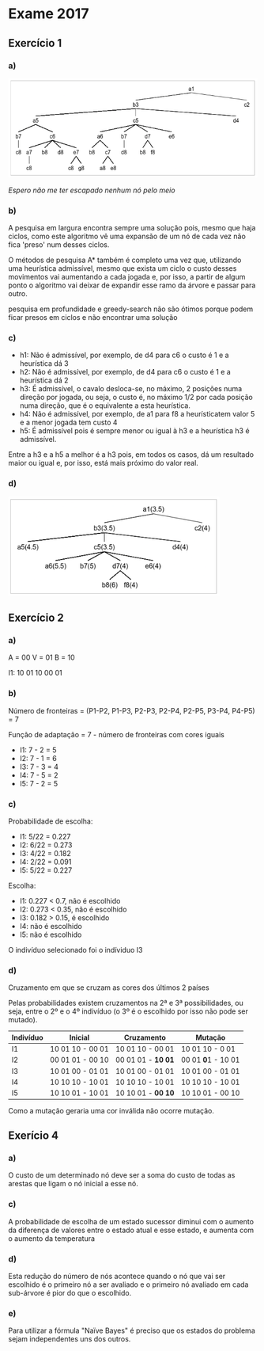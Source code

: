 # Exame 2017

## Exercício 1

### a)

<img src="./IART_Exame_EN_2017_1.png" height=200>

*Espero não me ter escapado nenhum nó pelo meio*

### b)

A pesquisa em largura encontra sempre uma solução pois, mesmo que haja ciclos, como este algoritmo vê uma expansão de um nó de cada vez não fica 'preso' num desses ciclos.

O métodos de pesquisa A* também é completo uma vez que, utilizando uma heurística admissível, mesmo que exista um ciclo o custo desses movimentos vai aumentando a cada jogada e, por isso, a partir de algum ponto o algoritmo vai deixar de expandir esse ramo da árvore e passar para outro.

pesquisa em profundidade e greedy-search não são  ótimos porque podem ficar presos em ciclos e não encontrar uma solução

### c)

- h1: Não é admissível, por exemplo, de d4 para c6 o custo é 1 e a heurística dá 3
- h2: Não é admissível, por exemplo, de d4 para c6 o custo é 1 e a heurística dá 2
- h3: É admissível, o cavalo desloca-se, no máximo, 2 posições numa direção por jogada, ou seja, o custo é, no máximo 1/2 por cada posição numa direção, que é o equivalente a esta heurística.
- h4: Não é admissível, por exemplo, de a1 para f8 a heurísticatem valor 5 e a menor jogada tem custo 4
- h5: É admissível pois é sempre menor ou igual à h3 e a heurística h3 é admissível.

Entre a h3 e a h5 a melhor é a h3 pois, em todos os casos, dá um resultado maior ou igual e, por isso, está mais próximo do valor real.

### d)

<img src="./IART_Exame_EN_2017_2.png" height=200>

## Exercício 2

### a)

A = 00 V = 01 B = 10

I1: 10 01 10 00 01

### b)

Número de fronteiras = (P1-P2, P1-P3, P2-P3, P2-P4, P2-P5, P3-P4, P4-P5) = 7

Função de adaptação = 7 - número de fronteiras com cores iguais

- I1: 7 - 2 = 5
- I2: 7 - 1 = 6
- I3: 7 - 3 = 4
- I4: 7 - 5 = 2
- I5: 7 - 2 = 5

### c)

Probabilidade de escolha:
- I1: 5/22 = 0.227
- I2: 6/22 = 0.273
- I3: 4/22 = 0.182
- I4: 2/22 = 0.091
- I5: 5/22 = 0.227

Escolha:
- I1: 0.227 < 0.7, não é escolhido
- I2: 0.273 < 0.35, não é escolhido
- I3: 0.182 > 0.15, é escolhido
- I4: não é escolhido
- I5: não é escolhido

O indivíduo selecionado foi o indíviduo I3

### d)

Cruzamento em que se cruzam as cores dos últimos 2 países

Pelas probabilidades existem cruzamentos na 2ª e 3ª possibilidades, ou seja, entre o 2º e o 4º indivíduo (o 3º é o escolhido por isso não pode ser mutado).

|Indivíduo|Inicial|Cruzamento|Mutação|
|-|-|-|-|
|I1|10 01 10 - 00 01|10 01 10 - 00 01|10 01 10 - 0 01|
|I2|00 01 01 - 00 10|00 01 01 - **10 01**|00 01 **0**1 - 10 01|
|I3|10 01 00 - 01 01|10 01 00 - 01 01|10 01 00 - 01 01|
|I4|10 10 10 - 10 01|10 10 10 - 10 01|10 10 10 - 10 01|
|I5|10 10 01 - 10 01|10 10 01 - **00 10**|10 10 01 - 00 10|

Como a mutação geraria uma cor inválida não ocorre mutação.

## Exerício 4

### a)

O custo de um determinado nó deve ser a soma do custo de todas as arestas que ligam o nó inicial a esse nó.

### c)

A probabilidade de escolha de um estado sucessor diminui com o aumento da diferença de valores entre o estado atual e esse estado, e aumenta com o aumento da temperatura

### d)

Esta redução do número de nós acontece quando o nó que vai ser escolhido é o primeiro nó a ser avaliado e o primeiro nó avaliado em cada sub-árvore é pior do que o escolhido.

### e)

Para utilizar a fórmula "Naïve Bayes" é preciso que os estados do problema sejam independentes uns dos outros.
